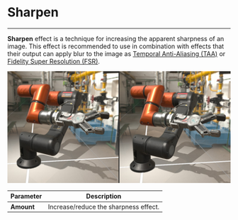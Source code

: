 # Sharpen
---
**Sharpen** effect is a technique for increasing the apparent sharpness of an image. This effect is recommended to use in combination with effects that their output can apply blur to the image as [Temporal Anti-Aliasing (TAA)](temporal_anti_aliasing.md) or [Fidelity Super Resolution (FSR)](fidelity_super_resolution.md).

![Sharpen](images/sharpen.jpg)

| Parameter  | Description |
| ---------- | ----------- |
| **Amount**     | Increase/reduce the sharpness effect. |